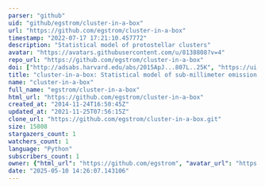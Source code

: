 ```yaml
---
parser: "github"
uid: "github/egstrom/cluster-in-a-box"
url: "https://github.com/egstrom/cluster-in-a-box"
timestamp: "2022-07-17 17:21:10.457772"
description: "Statistical model of protostellar clusters"
avatar: "https://avatars.githubusercontent.com/u/8138808?v=4"
repo_url: "https://github.com/egstrom/cluster-in-a-box"
doi: ["http://adsabs.harvard.edu/abs/2015ApJ...807L..25K", "https://ui.adsabs.harvard.edu/abs/2016ascl.soft10008K/abstract"]
title: "cluster-in-a-box: Statistical model of sub-millimeter emission from embedded protostellar clusters"
name: "cluster-in-a-box"
full_name: "egstrom/cluster-in-a-box"
html_url: "https://github.com/egstrom/cluster-in-a-box"
created_at: "2014-11-24T16:50:45Z"
updated_at: "2021-11-25T07:56:15Z"
clone_url: "https://github.com/egstrom/cluster-in-a-box.git"
size: 15808
stargazers_count: 1
watchers_count: 1
language: "Python"
subscribers_count: 1
owner: {"html_url": "https://github.com/egstrom", "avatar_url": "https://avatars.githubusercontent.com/u/8138808?v=4", "login": "egstrom", "type": "User"}
date: "2025-05-10 14:26:07.143106"
---
```


